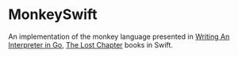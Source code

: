 # MonkeySwift

An implementation of the monkey language presented in [Writing An Interpreter in Go](https://interpreterbook.com), [The Lost Chapter](https://interpreterbook.com/lost) books in Swift.
